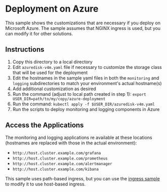 # Deployment on Azure

This sample shows the customizations that are necessary if you deploy
on Microsoft Azure. The sample assumes that NGINX ingress is used, but you can
modify it for other solutions.

## Instructions

1. Copy this directory to a local directory
2. Edit `azuredisk-v4m.yaml` file if necessary to customize the
storage class that will be used for the deployment
3. Edit the hostnames in the sample yaml files in both the `monitoring`
and `logging` subdirectories to match your environment's actual hostname(s)
4. Add additional customization as desired
5. Run the command (adjust to local path created in step 1):
`export USER_DIR=path/to/my/copy/azure-deployment`
6. Run the command:
`kubectl apply -f $USER_DIR/azuredisk-v4m.yaml`
7. Run the scripts to deploy monitoring and logging components in Azure

## Access the Applications

The monitoring and logging applications re available at these locations
(hostnames are replaced with those in the actual environment):

* `http://host.cluster.example.com/grafana`
* `http://host.cluster.example.com/prometheus`
* `http://host.cluster.example.com/alertmanager`
* `http://host.cluster.example.com/kibana`

This sample uses path-based ingress, but you can use the
[ingress sample](../ingress) to modify it to use host-based ingress.
